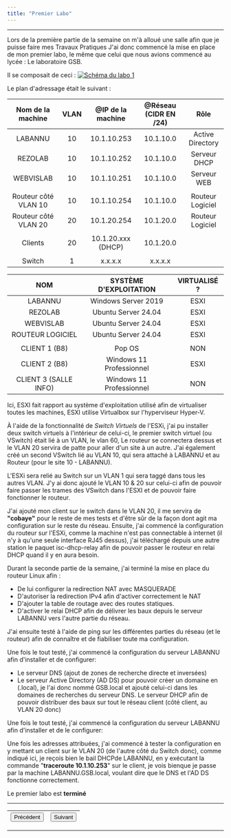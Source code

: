 ```yaml
---
title: "Premier Labo"
---
```

***
Lors de la première partie de la semaine on m'à alloué une salle afin que je puisse faire mes Travaux Pratiques J'ai donc commencé la mise en place de mon premier labo, le même que celui que nous avions commencé au lycée : Le laboratoire GSB.

Il se composait de ceci :
[![Schéma du labo 1](https://vhascoet-pro.github.io/portfolio-bts.github.io/pics/Schema_Labo1.jpg)](https://vhascoet-pro.github.io/pics/Schema_Labo1.jpg)

Le plan d'adressage était le suivant :

|Nom de la machine|VLAN|@IP de la machine|@Réseau (CIDR EN /24)|Rôle|
|:---:|:---:|:---:|:---:|:---:|
|LABANNU|10|10.1.10.253|10.1.10.0|Active Directory|
|REZOLAB|10|10.1.10.252|10.1.10.0|Serveur DHCP|
|WEBVISLAB|10|10.1.10.251|10.1.10.0|Serveur WEB|
||||||
|Routeur côté VLAN 10|10|10.1.10.254|10.1.10.0|Routeur Logiciel|
|Routeur côté VLAN 20|20|10.1.20.254|10.1.20.0|Routeur Logiciel|
||||||
|Clients|20|10.1.20.xxx (DHCP)|10.1.20.0||
||||||
|Switch|1|x.x.x.x|x.x.x.x||

|NOM|SYSTÈME D'EXPLOITATION|VIRTUALISÉ ?|
|:---:|:---:|:---:|
|LABANNU|Windows Server 2019|ESXI|
|REZOLAB|Ubuntu Server 24.04|ESXI|
|WEBVISLAB|Ubuntu Server 24.04|ESXI|
|ROUTEUR LOGICIEL|Ubuntu Server 24.04|ESXI|
||||
|CLIENT 1 (B8)|Pop OS|NON|
|CLIENT 2 (B8)|Windows 11 Professionnel|ESXI|
|CLIENT 3 (SALLE INFO)|Windows 11 Professionnel|NON|

Ici, ESXI fait rapport au système d'exploitation utilisé afin de virtualiser toutes les machines, ESXI utilise Virtualbox sur l'hyperviseur Hyper-V.

À l'aide de la fonctionnalité de _Switch Virtuels_ de l'ESXi, j'ai pu installer deux switch virtuels à l'intérieur de celui-ci, le premier switch virtuel (ou VSwitch) était lié à un VLAN, le vlan 60, Le routeur se connectera dessus et le VLAN 20 servira de patte pour aller d'un site à un autre.
J'ai également créé un second VSwitch lié au VLAN 10, qui sera attaché à LABANNU et au Routeur (pour le site 10 - LABANNU).

L'ESXi sera relié au Switch sur un VLAN 1 qui sera taggé dans tous les autres VLAN.
J'y ai donc ajouté le VLAN 10 & 20 sur celui-ci afin de pouvoir faire passer les trames des VSwitch dans l'ESXI et de pouvoir faire fonctionner le routeur.

J'ai ajouté mon client sur le switch dans le VLAN 20, il me servira de **"cobaye"** pour le reste de mes tests et d'être sûr de la façon dont agit ma configuration sur le reste du réseau.
Ensuite, j'ai commencé la configuration du routeur sur l'ESXi, comme la machine n'est pas connectable à internet (il n'y à qu'une seule interface RJ45 dessus), j'ai téléchargé depuis une autre station le paquet isc-dhcp-relay afin de pouvoir passer le routeur en relai DHCP quand il y en aura besoin.

Durant la seconde partie de la semaine, j'ai terminé la mise en place du routeur Linux afin :
- De lui configurer la redirection NAT avec MASQUERADE
- D'autoriser la redirection IPv4 afin d'activer correctement le NAT
- D'ajouter la table de routage avec des routes statiques.
- D'activer le relai DHCP afin de délivrer les baux depuis le serveur LABANNU vers l'autre partie du réseau.

J'ai ensuite testé à l'aide de ping sur les différentes parties du réseau (et le routeur) afin de connaître et de fiabiliser toute ma configuration.

Une fois le tout testé, j'ai commencé la configuration du serveur LABANNU afin d'installer et de configurer:

- Le serveur DNS (ajout de zones de recherche directe et inversées)
- Le serveur Active Directory (AD DS) pour pouvoir créer un domaine en (.local), je l'ai donc nommé GSB.local et ajouté celui-ci dans les domaines de recherches du serveur DNS. Le serveur DHCP afin de pouvoir distribuer des baux sur tout le réseau client (côté client, au VLAN 20 donc)

Une fois le tout testé, j'ai commencé la configuration du serveur LABANNU afin d'installer et de le configurer:

Une fois les adresses attribuées, j'ai commencé à tester la configuration en y mettant un client sur le VLAN 20 (de l'autre côté du Switch donc), comme indiqué ici, je reçois bien le bail DHCPde LABANNU, en y exécutant la commande "**traceroute 10.1.10.253**" sur le client, je vois bienque je passe par la machine LABANNU.GSB.local, voulant dire que le DNS et l'AD DS fonctionne correctement.

Le premier labo est **terminé**
***
|<button onclick="window.location.href='https://vhascoet-pro.github.io/portfolio-bts.github.io/rds/rapport';">Précédent</button>|<button onclick="window.location.href='https://vhascoet-pro.github.io/portfolio-bts.github.io/rds/rapport_p2';">Suivant</button>|
|:---:|:---:|
***